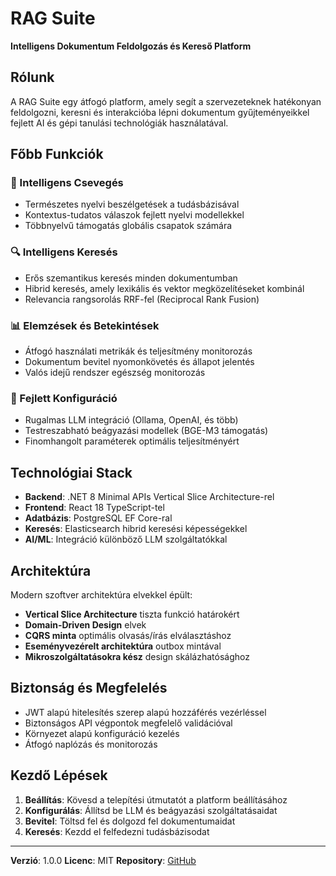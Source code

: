 # RAG Suite

**Intelligens Dokumentum Feldolgozás és Kereső Platform**

## Rólunk

A RAG Suite egy átfogó platform, amely segít a szervezeteknek hatékonyan feldolgozni, keresni és interakcióba lépni dokumentum gyűjteményeikkel fejlett AI és gépi tanulási technológiák használatával.

## Főbb Funkciók

### 🤖 Intelligens Csevegés
- Természetes nyelvi beszélgetések a tudásbázisával
- Kontextus-tudatos válaszok fejlett nyelvi modellekkel
- Többnyelvű támogatás globális csapatok számára

### 🔍 Intelligens Keresés
- Erős szemantikus keresés minden dokumentumban
- Hibrid keresés, amely lexikális és vektor megközelítéseket kombinál
- Relevancia rangsorolás RRF-fel (Reciprocal Rank Fusion)

### 📊 Elemzések és Betekintések
- Átfogó használati metrikák és teljesítmény monitorozás
- Dokumentum bevitel nyomonkövetés és állapot jelentés
- Valós idejű rendszer egészség monitorozás

### 🔧 Fejlett Konfiguráció
- Rugalmas LLM integráció (Ollama, OpenAI, és több)
- Testreszabható beágyazási modellek (BGE-M3 támogatás)
- Finomhangolt paraméterek optimális teljesítményért

## Technológiai Stack

- **Backend**: .NET 8 Minimal APIs Vertical Slice Architecture-rel
- **Frontend**: React 18 TypeScript-tel
- **Adatbázis**: PostgreSQL EF Core-ral
- **Keresés**: Elasticsearch hibrid keresési képességekkel
- **AI/ML**: Integráció különböző LLM szolgáltatókkal

## Architektúra

Modern szoftver architektúra elvekkel épült:

- **Vertical Slice Architecture** tiszta funkció határokért
- **Domain-Driven Design** elvek
- **CQRS minta** optimális olvasás/írás elválasztáshoz
- **Eseményvezérelt architektúra** outbox mintával
- **Mikroszolgáltatásokra kész** design skálázhatósághoz

## Biztonság és Megfelelés

- JWT alapú hitelesítés szerep alapú hozzáférés vezérléssel
- Biztonságos API végpontok megfelelő validációval
- Környezet alapú konfiguráció kezelés
- Átfogó naplózás és monitorozás

## Kezdő Lépések

1. **Beállítás**: Kövesd a telepítési útmutatót a platform beállításához
2. **Konfigurálás**: Állítsd be LLM és beágyazási szolgáltatásaidat
3. **Bevitel**: Töltsd fel és dolgozd fel dokumentumaidat
4. **Keresés**: Kezdd el felfedezni tudásbázisodat

---

**Verzió**: 1.0.0
**Licenc**: MIT
**Repository**: [GitHub](https://github.com/jklebucki/rag-suite)

